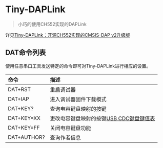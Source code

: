 # Tiny-DAPLink

> 小巧的使用CH552实现的DAPLink

详见[Tiny-DAPLink：开源CH552实现的CMSIS-DAP v2升级版](https://whycan.com/t_9365.html)

## DAT命令列表
使用任意串口工具发送特定的命令即可对Tiny-DAPLink进行相应的设置。

| 命令        | 描述                                                                                           |
| :---------- |:---------------------------------------------------------------------------------------------|
| DAT+RST     | 重启调试器                                                                                        |
| DAT+IAP     | 进入调试器固件下载模式                                                                                  |
| DAT+KEY?    | 查询电容键盘映射的按键                                                                                  |
| DAT+KEY=XX  | 更改电容键盘映射的按键[USB CDC键盘键值表](3.Docs/Keyboard_HID.txt) |
| DAT+KEY=FF  | 关闭电容键盘功能                                                                                     |
| DAT+AUTHOR? | 查询作者信息                                                                                       |
